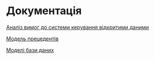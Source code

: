 # Документація

[Аналіз вимог до системи керування відкритими даними](requirements)

[Модель прецедентів](use%20cases)

[Моделі бази даних](design)
